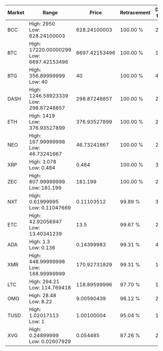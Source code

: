 | Market | Range | Price| Retracement | Doubles to 50% |
| --- | --- | --- | --- | --- |
| BCC | High: 2950<br />Low: 628.24100003 | 628.24100003 | 100.00 % | 2.85 |
| BTC | High: 17220.00000299<br />Low: 6697.42153496 | 6697.42153496 | 100.00 % | 1.79 |
| BTG | High: 356.89999999<br />Low: 40 | 40 | 100.00 % | 4.96 |
| DASH | High: 1246.58923339<br />Low: 298.87248857 | 298.87248857 | 100.00 % | 2.59 |
| ETH | High: 1419<br />Low: 376.93527899 | 376.93527899 | 100.00 % | 2.38 |
| NEO | High: 167.99999998<br />Low: 46.73241667 | 46.73241667 | 100.00 % | 2.30 |
| XRP | High: 3.078<br />Low: 0.484 | 0.484 | 100.00 % | 3.68 |
| ZEC | High: 807.99999999<br />Low: 181.199 | 181.199 | 100.00 % | 2.73 |
| NXT | High: 0.61999995<br />Low: 0.11047669 | 0.11103512 | 99.89 % | 3.29 |
| ETC | High: 42.92056947<br />Low: 13.40341239 | 13.5 | 99.67 % | 2.09 |
| ADA | High: 1.3<br />Low: 0.136 | 0.14399983 | 99.31 % | 4.99 |
| XMR | High: 448.99999998<br />Low: 168.99999999 | 170.92731829 | 99.31 % | 1.81 |
| LTC | High: 294.21<br />Low: 114.769418 | 118.89599996 | 97.70 % | 1.72 |
| OMG | High: 28.48<br />Low: 8.22 | 9.00590439 | 96.12 % | 2.04 |
| TUSD | High: 1.02017113<br />Low: 1 | 1.00100004 | 95.04 % | 1.01 |
| XVG | High: 0.24899999<br />Low: 0.02607929 | 0.054485 | 87.26 % | 2.52 |
